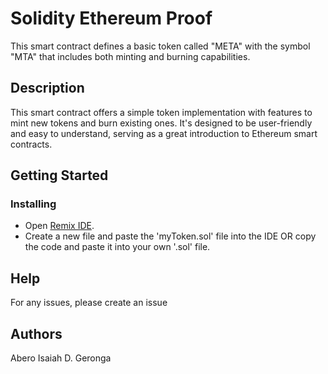 # Solidity Ethereum Proof

This smart contract defines a basic token called "META" with the symbol "MTA" that includes both minting and burning capabilities.

## Description

This smart contract offers a simple token implementation with features to mint new tokens and burn existing ones. It's designed to be user-friendly and easy to understand, serving as a great introduction to Ethereum smart contracts.

## Getting Started

### Installing

* Open [Remix IDE](https://remix.ethereum.org/).
* Create a new file and paste the 'myToken.sol' file into the IDE OR copy the code and paste it into your own '.sol' file.

## Help
For any issues, please create an issue

## Authors

Abero Isaiah D. Geronga
